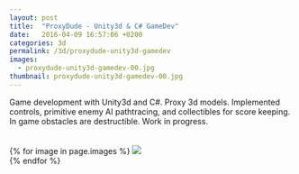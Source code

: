 ```yaml
---
layout: post
title:  "ProxyDude - Unity3d & C# GameDev"
date:   2016-04-09 16:57:06 +0200
categories: 3d
permalink: /3d/proxydude-unity3d-gamedev
images:
  - proxydude-unity3d-gamedev-00.jpg
thumbnail: proxydude-unity3d-gamedev-00.jpg
---
```

Game development with Unity3d and C#. Proxy 3d models. Implemented controls, primitive enemy AI pathtracing, and collectibles for score keeping. In game obstacles are destructible. Work in progress.<br />
<br />
<br />
{% for image in page.images %}
  <img rel="nofollow" class="image-full" src="/assets/3d/proxydude-unity3d-gamedev/{{ image }}"/>
  <br />
{% endfor %}
